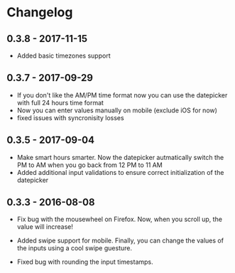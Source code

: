 
# Changelog

## 0.3.8 - 2017-11-15

- Added basic timezones support

## 0.3.7 - 2017-09-29

- If you don't like the AM/PM time format now you can use the datepicker with full 24 hours time format
- Now you can enter values manually on mobile (exclude iOS for now)
- fixed issues with syncronisity losses

## 0.3.5 - 2017-09-04

- Make smart hours smarter. Now the datepicker autmatically switch the PM to AM when you go back from 12 PM to 11 AM
- Added additional input validations to ensure correct initialization of the datepicker

## 0.3.3 - 2016-08-08

- Fix bug with the mousewheel on Firefox.
Now, when you scroll up, the value will increase!

- Added swipe support for mobile.
Finally, you can change the values of the inputs using a cool swipe guesture.

- Fixed bug with rounding the input timestamps.
